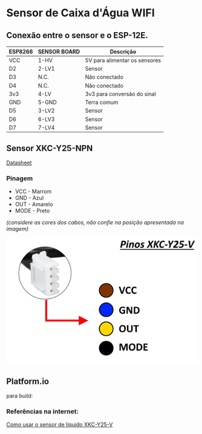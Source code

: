 # Sensor de Caixa d'Água WIFI

## Conexão entre o sensor e o ESP-12E.

| ESP8266 | SENSOR BOARD | Descrição                     |
|---------|--------------|-------------------------------|
| VCC     | 1-HV         | 5V para alimentar os sensores |
| D2      | 2-LV1        | Sensor                        |
| D3      | N.C.         | Não conectado                 |
| D4      | N.C.         | Não conectado                 |
| 3v3     | 4-LV         | 3v3 para conversão do sinal   |
| GND     | 5-GND        | Terra comum                   |
| D5      | 3-LV2        | Sensor                        |
| D6      | 6-LV3        | Sensor                        | 
| D7      | 7-LV4        | Sensor                        | 



## Sensor XKC-Y25-NPN

[Datasheet](docs/XKCY25T12V-Datasheet.pdf)

### Pinagem

- VCC - Marrom
- GND - Azul
- OUT - Amarelo
- MODE - Preto

*(considere as cores dos cabos, não confie na posição apresentada na imagem)*

![docs/img.png](docs/img.png)

## Platform.io

para build:

> 

### Referências na internet:

[Como usar o sensor de líquido XKC-Y25-V](https://www.arduinoecia.com.br/como-usar-sensor-de-liquido-xkc-y25-arduino/)